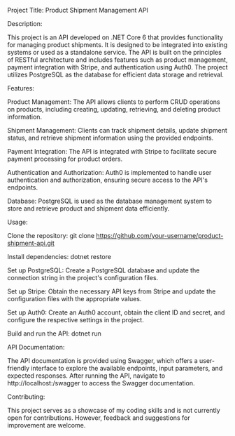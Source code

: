 Project Title: Product Shipment Management API 

Description:

This project is an API developed on .NET Core 6 that provides functionality for managing product shipments. It is designed to be integrated into existing systems or used as a standalone service. The API is built on the principles of RESTful architecture and includes features such as product management, payment integration with Stripe, and authentication using Auth0. The project utilizes PostgreSQL as the database for efficient data storage and retrieval.

Features:

  Product Management: The API allows clients to perform CRUD operations on products, including creating, updating, retrieving, and deleting product information.
  
  Shipment Management: Clients can track shipment details, update shipment status, and retrieve shipment information using the provided endpoints.
  
  Payment Integration: The API is integrated with Stripe to facilitate secure payment processing for product orders.
  
  Authentication and Authorization: Auth0 is implemented to handle user authentication and authorization, ensuring secure access to the API's endpoints.
  
  Database: PostgreSQL is used as the database management system to store and retrieve product and shipment data efficiently.

Usage:

Clone the repository: git clone https://github.com/your-username/product-shipment-api.git

Install dependencies: dotnet restore

Set up PostgreSQL: Create a PostgreSQL database and update the connection string in the project's configuration files.

Set up Stripe: Obtain the necessary API keys from Stripe and update the configuration files with the appropriate values.

Set up Auth0: Create an Auth0 account, obtain the client ID and secret, and configure the respective settings in the project.

Build and run the API: dotnet run

API Documentation:

The API documentation is provided using Swagger, which offers a user-friendly interface to explore the available endpoints, input parameters, and expected responses. After running the API, navigate to http://localhost:<port>/swagger to access the Swagger documentation.

Contributing:

This project serves as a showcase of my coding skills and is not currently open for contributions. However, feedback and suggestions for improvement are welcome.
